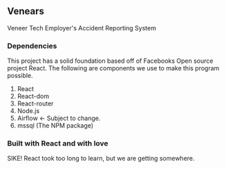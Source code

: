 ## Venears

Veneer Tech Employer's Accident Reporting System

### Dependencies

This project has a solid foundation based off of Facebooks Open source project React. The following are components we use to make this program possible.

1. React
2. React-dom
3. React-router
4. Node.js
5. Airflow <- Subject to change.
6. mssql (The NPM package)

### Built with React and with love

SIKE!
React took too long to learn, but we are getting somewhere.